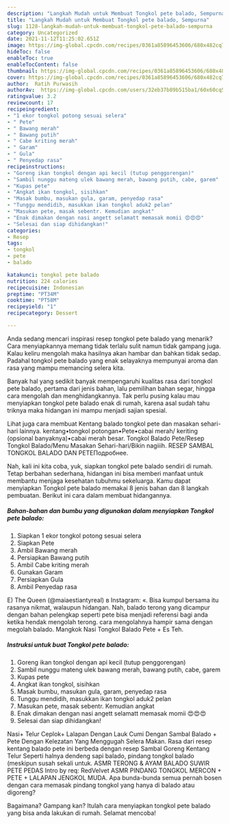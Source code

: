 ```yaml
---
description: "Langkah Mudah untuk Membuat Tongkol pete balado, Sempurna"
title: "Langkah Mudah untuk Membuat Tongkol pete balado, Sempurna"
slug: 1128-langkah-mudah-untuk-membuat-tongkol-pete-balado-sempurna
category: Uncategorized
date: 2021-11-12T11:25:02.651Z
image: https://img-global.cpcdn.com/recipes/0361a85896453606/680x482cq70/tongkol-pete-balado-foto-resep-utama.jpg
hideToc: false
enableToc: true
enableTocContent: false
thumbnail: https://img-global.cpcdn.com/recipes/0361a85896453606/680x482cq70/tongkol-pete-balado-foto-resep-utama.jpg
cover: https://img-global.cpcdn.com/recipes/0361a85896453606/680x482cq70/tongkol-pete-balado-foto-resep-utama.jpg
author:  Ratih Purwasih
authorAv:  https://img-global.cpcdn.com/users/32eb37b89b515ba1/60x60cq50/avatar.jpg
ratingvalue: 3.2
reviewcount: 17
recipeingredient:
- "1 ekor tongkol potong sesuai selera"
- " Pete"
- " Bawang merah"
- " Bawang putih"
- " Cabe kriting merah"
- " Garam"
- " Gula"
- " Penyedap rasa"
recipeinstructions:
- "Goreng ikan tongkol dengan api kecil (tutup penggorengan)"
- "Sambil nunggu mateng ulek bawang merah, bawang putih, cabe, garem"
- "Kupas pete"
- "Angkat ikan tongkol, sisihkan"
- "Masak bumbu, masukan gula, garam, penyedap rasa"
- "Tunggu mendidih, masukkan ikan tongkol aduk2 pelan"
- "Masukan pete, masak sebentr. Kemudian angkat"
- "Enak dimakan dengan nasi angett selamatt memasak momii 😍😍😍"
- "Selesai dan siap dihidangkan!"
categories:
- Resep
tags:
- tongkol
- pete
- balado

katakunci: tongkol pete balado 
nutrition: 224 calories
recipecuisine: Indonesian
preptime: "PT34M"
cooktime: "PT58M"
recipeyield: "1"
recipecategory: Dessert

---
```



Anda sedang mencari inspirasi resep tongkol pete balado yang menarik? Cara menyiapkannya memang tidak terlalu sulit namun tidak gampang juga. Kalau keliru mengolah maka hasilnya akan hambar dan bahkan tidak sedap. Padahal tongkol pete balado yang enak selayaknya mempunyai aroma dan rasa yang mampu memancing selera kita.


Banyak hal yang sedikit banyak mempengaruhi kualitas rasa dari tongkol pete balado, pertama dari jenis bahan, lalu pemilihan bahan segar, hingga cara mengolah dan menghidangkannya. Tak perlu pusing kalau mau menyiapkan tongkol pete balado enak di rumah, karena asal sudah tahu triknya maka hidangan ini mampu menjadi sajian spesial.

Lihat juga cara membuat Kentang balado tongkol pete dan masakan sehari-hari lainnya. kentang•tongkol potongan•Pete•cabai merah/ keriting (opsional banyaknya)•cabai merah besar. Tongkol Balado Pete/Resep Tongkol Balado/Menu Masakan Sehari-hari/Bikin nagiiih. RESEP SAMBAL TONGKOL BALADO DAN PETEПодробнее.


Nah, kali ini kita coba, yuk, siapkan tongkol pete balado sendiri di rumah. Tetap berbahan sederhana, hidangan ini bisa memberi manfaat untuk membantu menjaga kesehatan tubuhmu sekeluarga. Kamu dapat menyiapkan Tongkol pete balado memakai 8 jenis bahan dan 8 langkah pembuatan. Berikut ini cara dalam membuat hidangannya.

<!--inarticleads1-->

##### Bahan-bahan dan bumbu yang digunakan dalam menyiapkan Tongkol pete balado:

1. Siapkan 1 ekor tongkol potong sesuai selera
1. Siapkan  Pete
1. Ambil  Bawang merah
1. Persiapkan  Bawang putih
1. Ambil  Cabe kriting merah
1. Gunakan  Garam
1. Persiapkan  Gula
1. Ambil  Penyedap rasa


E) The Queen (@maiaestiantyreal) в Instagram: «. Bisa kumpul bersama itu rasanya nikmat, walaupun hidangan. Nah, balado terong yang dicampur dengan bahan pelengkap seperti pete bisa menjadi referensi bagi anda ketika hendak mengolah terong. cara mengolahnya hampir sama dengan megolah balado. Mangkok Nasi Tongkol Balado Pete + Es Teh. 

<!--inarticleads2-->

##### Instruksi untuk buat Tongkol pete balado:

1. Goreng ikan tongkol dengan api kecil (tutup penggorengan)
1. Sambil nunggu mateng ulek bawang merah, bawang putih, cabe, garem
1. Kupas pete
1. Angkat ikan tongkol, sisihkan
1. Masak bumbu, masukan gula, garam, penyedap rasa
1. Tunggu mendidih, masukkan ikan tongkol aduk2 pelan
1. Masukan pete, masak sebentr. Kemudian angkat
1. Enak dimakan dengan nasi angett selamatt memasak momii 😍😍😍
1. Selesai dan siap dihidangkan!

Nasi+ Telur Ceplok+ Lalapan Dengan Lauk Cumi Dengan Sambal Balado + Pete Dengan Kelezatan Yang Menggugah Selera Makan. Rasa dari resep kentang balado pete ini berbeda dengan resep Sambal Goreng Kentang Telur Seperti halnya dendeng sapi balado, pindang tongkol balado (meskipun susah sekali untuk. ASMR TERONG &amp; AYAM BALADO SUWIR PETE PEDAS Intro by req: RedVelvet ASMR PINDANG TONGKOL MERCON + PETE + LALAPAN JENGKOL MUDA. Apa bunda-bunda semua pernah bosen dengan cara memasak pindang tongkol yang hanya di balado atau digoreng? 

Bagaimana? Gampang kan? Itulah cara menyiapkan tongkol pete balado yang bisa anda lakukan di rumah. Selamat mencoba!
